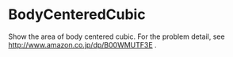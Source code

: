 # BodyCenteredCubic

Show the area of body centered cubic.
For the problem detail, see http://www.amazon.co.jp/dp/B00WMUTF3E .
